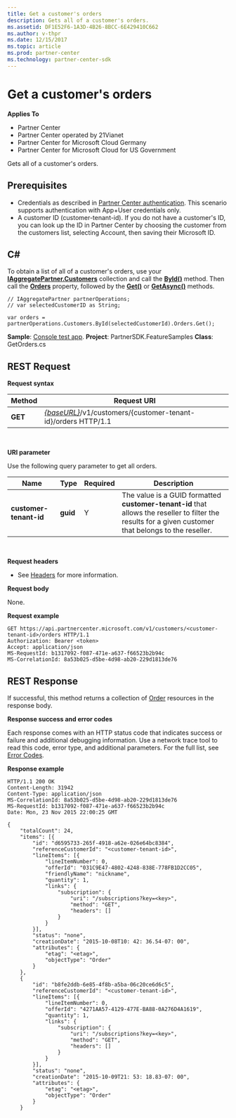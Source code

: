 ```yaml
---
title: Get a customer's orders
description: Gets all of a customer's orders.
ms.assetid: DF1E52F6-1A3D-4B26-8BCC-6E429410C662
ms.author: v-thpr
ms.date: 12/15/2017
ms.topic: article
ms.prod: partner-center
ms.technology: partner-center-sdk
---
```


# Get a customer's orders


**Applies To**

-   Partner Center
-   Partner Center operated by 21Vianet
-   Partner Center for Microsoft Cloud Germany
-   Partner Center for Microsoft Cloud for US Government

Gets all of a customer's orders.

## <span id="Prerequisites"></span><span id="prerequisites"></span><span id="PREREQUISITES"></span>Prerequisites


-   Credentials as described in [Partner Center authentication](partner-center-authentication.md). This scenario supports authentication with App+User credentials only.
-   A customer ID (customer-tenant-id). If you do not have a customer's ID, you can look up the ID in Partner Center by choosing the customer from the customers list, selecting Account, then saving their Microsoft ID.

## <span id="C_"></span><span id="c_"></span>C#


To obtain a list of all of a customer's orders, use your [**IAggregatePartner.Customers**](https://review.docs.microsoft.com/dotnet/api/microsoft.store.partnercenter.ipartner.customers) collection and call the [**ById()**](https://review.docs.microsoft.com/dotnet/api/microsoft.store.partnercenter.customers.icustomercollectionoperations.byid) method. Then call the [**Orders**](https://review.docs.microsoft.com/dotnet/api/microsoft.store.partnercenter.customers.icustomeroperations.orders) property, followed by the [**Get()**](https://review.docs.microsoft.com/dotnet/api/microsoft.store.partnercenter.genericoperations.ientitygetoperations.get) or [**GetAsync()**](https://review.docs.microsoft.com/dotnet/api/microsoft.store.partnercenter.genericoperations.ientitygetoperations.getasync) methods.

```CSharp
// IAggregatePartner partnerOperations;
// var selectedCustomerID as String;

var orders = partnerOperations.Customers.ById(selectedCustomerId).Orders.Get();
```

**Sample**: [Console test app](console-test-app.md). **Project**: PartnerSDK.FeatureSamples **Class**: GetOrders.cs

## <span id="REST_Request"></span><span id="rest_request"></span><span id="REST_REQUEST"></span>REST Request


**Request syntax**

| Method  | Request URI                                                                                   |
|---------|-----------------------------------------------------------------------------------------------|
| **GET** | [*{baseURL}*](partner-center-rest-urls.md)/v1/customers/{customer-tenant-id}/orders HTTP/1.1 |

 

**URI parameter**

Use the following query parameter to get all orders.

| Name                   | Type     | Required | Description                                                                                                                                            |
|------------------------|----------|----------|--------------------------------------------------------------------------------------------------------------------------------------------------------|
| **customer-tenant-id** | **guid** | Y        | The value is a GUID formatted **customer-tenant-id** that allows the reseller to filter the results for a given customer that belongs to the reseller. |

 

**Request headers**

-   See [Headers](headers.md) for more information.

**Request body**

None.

**Request example**

```
GET https://api.partnercenter.microsoft.com/v1/customers/<customer-tenant-id>/orders HTTP/1.1
Authorization: Bearer <token>
Accept: application/json
MS-RequestId: b1317092-f087-471e-a637-f66523b2b94c
MS-CorrelationId: 8a53b025-d5be-4d98-ab20-229d1813de76
```

## <span id="REST_Response"></span><span id="rest_response"></span><span id="REST_RESPONSE"></span>REST Response


If successful, this method returns a collection of [Order](orders.md) resources in the response body.

**Response success and error codes**

Each response comes with an HTTP status code that indicates success or failure and additional debugging information. Use a network trace tool to read this code, error type, and additional parameters. For the full list, see [Error Codes](error-codes.md).

**Response example**

```
HTTP/1.1 200 OK
Content-Length: 31942
Content-Type: application/json
MS-CorrelationId: 8a53b025-d5be-4d98-ab20-229d1813de76
MS-RequestId: b1317092-f087-471e-a637-f66523b2b94c
Date: Mon, 23 Nov 2015 22:00:25 GMT

{
    "totalCount": 24,
    "items": [{
        "id": "d6595733-265f-4918-a62e-026e64bc8384",
        "referenceCustomerId": "<customer-tenant-id>",
        "lineItems": [{
            "lineItemNumber": 0,
            "offerId": "031C9E47-4802-4248-838E-778FB1D2CC05",
            "friendlyName": "nickname",
            "quantity": 1,
            "links": {
                "subscription": {
                    "uri": "/subscriptions?key=<key>",
                    "method": "GET",
                    "headers": []
                }
            }
        }],
        "status": "none",
        "creationDate": "2015-10-08T10: 42: 36.54-07: 00",
        "attributes": {
            "etag": "<etag>",
            "objectType": "Order"
        }
    },
    {
        "id": "b8fe2ddb-6e85-4f8b-a5ba-06c20ce6d6c5",
        "referenceCustomerId": "<customer-tenant-id>",
        "lineItems": [{
            "lineItemNumber": 0,
            "offerId": "4271AA57-4129-477E-BA88-0A276D4A1619",
            "quantity": 1,
            "links": {
                "subscription": {
                    "uri": "/subscriptions?key=<key>",
                    "method": "GET",
                    "headers": []
                }
            }
        }],
        "status": "none",
        "creationDate": "2015-10-09T21: 53: 18.83-07: 00",
        "attributes": {
            "etag": "<etag>",
            "objectType": "Order"
        }
    }
```

 

 




